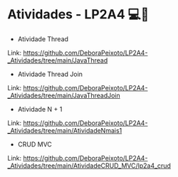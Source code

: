 # Atividades - LP2A4 :computer::pencil:
- Atividade Thread

Link: https://github.com/DeboraPeixoto/LP2A4-_Atividades/tree/main/JavaThread
- Atividade Thread Join

Link: https://github.com/DeboraPeixoto/LP2A4-_Atividades/tree/main/JavaThreadJoin
- Atividade N + 1

Link: https://github.com/DeboraPeixoto/LP2A4-_Atividades/tree/main/AtividadeNmais1
- CRUD MVC

Link: https://github.com/DeboraPeixoto/LP2A4-_Atividades/tree/main/AtividadeCRUD_MVC/lp2a4_crud
